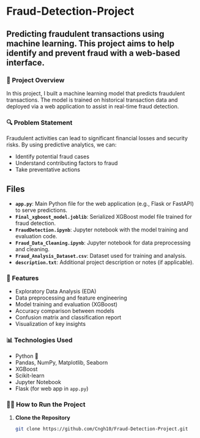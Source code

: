 # Fraud-Detection-Project
## Predicting fraudulent transactions using machine learning. This project aims to help identify and prevent fraud with a web-based interface.

### 📌 Project Overview

In this project, I built a machine learning model that predicts fraudulent transactions. The model is trained on historical transaction data and deployed via a web application to assist in real-time fraud detection.

### 🔍 Problem Statement

Fraudulent activities can lead to significant financial losses and security risks. By using predictive analytics, we can:

- Identify potential fraud cases
- Understand contributing factors to fraud
- Take preventative actions

## Files
- **`app.py`**: Main Python file for the web application (e.g., Flask or FastAPI) to serve predictions.
- **`Final_xgboost_model.joblib`**: Serialized XGBoost model file trained for fraud detection.
- **`FraudDetection.ipynb`**: Jupyter notebook with the model training and evaluation code.
- **`Fraud_Data_Cleaning.ipynb`**: Jupyter notebook for data preprocessing and cleaning.
- **`Fraud_Analysis_Dataset.csv`**: Dataset used for training and analysis.
- **`description.txt`**: Additional project description or notes (if applicable).

### 🚀 Features

- Exploratory Data Analysis (EDA)
- Data preprocessing and feature engineering
- Model training and evaluation (XGBoost)
- Accuracy comparison between models
- Confusion matrix and classification report
- Visualization of key insights

### 📊 Technologies Used

- Python 🐍
- Pandas, NumPy, Matplotlib, Seaborn
- XGBoost
- Scikit-learn
- Jupyter Notebook
- Flask (for web app in `app.py`)

### 🏃‍♂️ How to Run the Project

1. **Clone the Repository**
   ```bash
   git clone https://github.com/Cngh10/Fraud-Detection-Project.git
